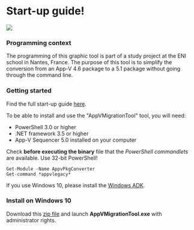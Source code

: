 # Start-up guide!

![](https://raw.githubusercontent.com/julienbriault/AppVMigrationTool/master/icones/github-icone.png)

### Programming context

The programming of this graphic tool is part of a study project at the ENI school in Nantes, France. The purpose of this tool is to simplify the conversion from an App-V 4.6 package to a 5.1 package without going through the command line.

### Getting started

Find the full start-up guide [here](https://julien-briault.gitbook.io/appvmigrationtool/).

To be able to install and use the "AppVMigrationTool" tool, you will need:

* PowerShell 3.0 or higher  
* .NET framework 3.5 or higher 
* App-V Sequencer 5.0 installed on your computer

Check **before executing the binary** file that the _PowerShell commandlets_ are available. Use 32-bit PowerShell!

```text
Get-Module -Name AppvPkgConverter
Get-command *appvlegacy*
```

If you use Windows 10, please install the [Windows ADK](https://docs.microsoft.com/en-us/windows-hardware/get-started/adk-install).

### Install on Windows 10

Download this [zip file](https://github.com/julienbriault/AppVMigrationTool/releases/download/0.0.4/AppVMigrationTool.zip) and launch **AppVMigrationTool.exe** with administrator rights.

